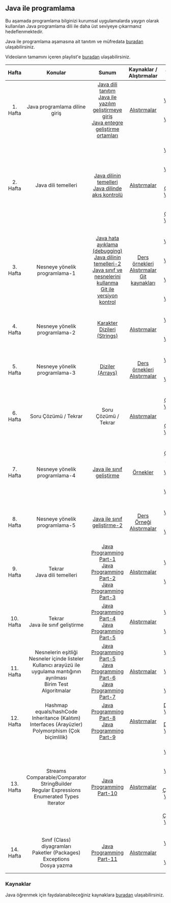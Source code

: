 ##  Java ile programlama

Bu aşamada programlama bilginizi kurumsal uygulamalarda yaygın olarak kullanılan Java programlama dili ile daha üst seviyeye çıkarmanız hedeflenmektedir.

Java ile programlama aşamasına ait tanıtım ve müfredata [buradan](https://drive.google.com/open?id=1nurOHafxOO4w0AjS9xNNIGjFzPQYGwq9) ulaşabilirsiniz.

Videoların tamamını içeren playlist'e [buradan](https://www.youtube.com/playlist?list=PL-4HDqJ7NBMzl0HHdEoRPLr_N2xiEFY8a) ulaşabilirsiniz.

| Hafta     | Konular                     | Sunum                   | Kaynaklar / Alıştırmalar | Video |
| :---------: |:---------------------------:|:-----------------------:|:-------------:|:------------------:
| 1. Hafta | Java programlama diline giriş | [Java dili tanıtım](https://drive.google.com/open?id=12zTGVuQtZK4-BFWx2OEamsT4uNN6hHyq)<br>[Java ile yazılım geliştirmeye giriş](https://drive.google.com/open?id=18_299d09UvTGmPg1gvAFY_J5iDFU5o0V)<br>[Java entegre geliştirme ortamları](https://drive.google.com/open?id=1A5wKSkpgm31pZfk71MDwhPZuICtC9mdc) | [Alıştırmalar](week1/exercises.md) | [Ders Video-1](https://youtu.be/wE6Vb8xbTGE)<br>[Ders Video-2](https://youtu.be/0KVhpzeTQUY)
| 2. Hafta | Java dili temelleri  | [Java dilinin temelleri](https://drive.google.com/open?id=1ABKaFu3DcT92ovJkTcpwHtFzYpu0CBVu)<br>[Java dilinde akış kontrolü](https://drive.google.com/open?id=1VXziPg8MTqlxnzhRx4AQQCD1mNBVI4Cf) | [Alıştırmalar](week2/exercises.md) | [Ders Video-1](https://youtu.be/TU-o3rzZz0o)<br>[Ders Video-2](https://youtu.be/EVUhIIN4snA)<br>[Soru Çözüm Video-1](https://www.youtube.com/watch?v=ax3LswZ4Rfw)<br>[Soru Çözüm Video-2](https://www.youtube.com/watch?v=EmbmhFHkIxc) |
| 3. Hafta | Nesneye yönelik programlama-1  | [Java hata ayıklama (debugging)](https://drive.google.com/open?id=1kkz4MlsGTSfpeFgJizH-ho2GqP5x87r2)<br>[Java dilinin temelleri-2](https://drive.google.com/open?id=1WYnI5JvWUZlkZCzmQRDQEVrDfV1icIE0)<br>[Java sınıf ve nesnelerini kullanma](https://drive.google.com/open?id=1Jk2277AmwJcjw50lxtP1YfjfHhUIjwKB)<br>[Git ile versiyon kontrol](https://drive.google.com/open?id=1zB91iSwq3U1SH0Fza294eKMqhca4hBbD) | [Ders örnekleri](week3)<br>[Alıştırmalar](week3/exercises.md)<br>[Git kaynakları](git.md) | [Ders Video-1](https://youtu.be/UEC3J0QFC5E)<br>[Ders Video-2](https://youtu.be/69tbFANtITM)<br>[Git Video-1](https://youtu.be/c3ySXzsbdAA)<br>[Git Video-2](https://youtu.be/LbCqvLRpoZw) |
| 4. Hafta | Nesneye yönelik programlama-2  | [Karakter Dizileri (Strings)](https://drive.google.com/open?id=1qGGU982AfmCMW-3E8MRQhNIlnOKbwmxH) | [Alıştırmalar](week4/exercises.md) | [Ders Video-1](https://youtu.be/fOW9R0vK3cI)<br>[Ders Video-2](https://youtu.be/xH6qJVnHQT4) |
| 5. Hafta | Nesneye yönelik programlama-3  | [Diziler (Arrays)](https://drive.google.com/open?id=1u7Wp3Rq3fdqW4OaJ9odFJG4cNdShgpwk) | [Ders örnekleri](week5)<br>[Alıştırmalar](week5/exercises.md) | [Ders Video-1](https://youtu.be/TkXnOf-mRlU)<br>[Ders Video-2](https://youtu.be/UC-ABvRWXZc) |
| 6. Hafta | Soru Çözümü / Tekrar  | Soru Çözümü / Tekrar | [Alıştırmalar](week6/exercises.md) | [Soru Çözüm Video-1](https://youtu.be/XQjG1oF90p8)<br>[Soru Çözüm Video-2](https://youtu.be/eES58NSlx10) |
| 7. Hafta | Nesneye yönelik programlama-4  | [Java ile sınıf geliştirme](https://drive.google.com/file/d/1etObhP56ZhfiVoR_LxNMGmP4pGbRHoud/view?usp=sharing) | [Örnekler](week7/resources.md) | [Soru Çözüm Video](https://youtu.be/6NK14-6ABSQ)<br>[Ders Video-1](https://youtu.be/JQ-My4fZBVw)<br>[Ders Video-2](https://youtu.be/FalxTBhcmmQ) |
| 8. Hafta | Nesneye yönelik programlama-5  | [Java ile sınıf geliştirme-2](https://drive.google.com/file/d/1cpJtWrdfLhYr4oIF97mkoH75bnrJ-pl_/view?usp=sharing) | [Ders Örneği](week8/PointCircleExample)<br>[Alıştırmalar](week8/exercises.md) | [Ders Video-1](https://youtu.be/-DzuO2T2YxY)<br>[Ders Video-2](https://youtu.be/JqfPMVA_W94) |
| 9. Hafta | Tekrar<br>Java dili temelleri | [Java Programming Part-1](https://java-programming.mooc.fi/part-1)<br>[Java Programming Part-2](https://java-programming.mooc.fi/part-2)<br>[Java Programming Part-3](https://java-programming.mooc.fi/part-3) | [Alıştırmalar](week9/exercises.md) | [Ders Video-1](https://youtu.be/alceTJFMGf8)<br>[Ders Video-2](https://youtu.be/XUoXHI9O9fA) |
| 10. Hafta | Tekrar<br>Java ile sınıf geliştirme | [Java Programming Part-4](https://java-programming.mooc.fi/part-4)<br>[Java Programming Part-5](https://java-programming.mooc.fi/part-5) | [Alıştırmalar](week10/exercises.md) | [Ders Video-1](https://youtu.be/8gER6g5ZWc4)<br>[Ders Video-2](https://youtu.be/Wux3VY8y7VU) |
| 11. Hafta | Nesnelerin eşitliği<br>Nesneler içinde listeler<br>Kullanıcı arayüzü ile uygulama mantığının ayrılması<br>Birim Test<br>Algoritmalar | [Java Programming Part-5](https://java-programming.mooc.fi/part-5)<br>[Java Programming Part-6](https://java-programming.mooc.fi/part-6)<br>[Java Programming Part-7](https://java-programming.mooc.fi/part-7) | [Alıştırmalar](week11/exercises.md) | [Ders Video-1](https://youtu.be/ofAj5hs_Wsc)<br>[Ders Video-2](https://youtu.be/ZQn-Qp4poHM)<br>[Ders Video-3](https://youtu.be/8fJ_o6Gx_yo) |
| 12. Hafta | Hashmap<br>equals/hashCode<br>Inheritance (Kalıtım)<br>Interfaces (Arayüzler)<br>Polymorphism (Çok biçimlilik) | [Java Programming Part-8](https://java-programming.mooc.fi/part-8)<br>[Java Programming Part-9](https://java-programming.mooc.fi/part-9) | [Alıştırmalar](week12/exercises.md) | [Ders-2 Video-1](https://youtu.be/lUybExyJlgc )<br>[Ders-2 Video-2](https://youtu.be/nmIZeb9rsZc) |
| 13. Hafta | Streams<br>Comparable/Comparator<br>StringBuilder<br>Regular Expressions<br>Enumerated Types<br>Iterator | [Java Programming Part-10](https://java-programming.mooc.fi/part-10)| [Alıştırmalar](week13/exercises.md) | [Ders Video-1](https://youtu.be/0LTLOHe6-fo)<br>[Ders Video-2](https://youtu.be/oGj_Tu13adA)<br>[Soru Çözümü Video-1](https://youtu.be/V-Z2O6SuUE4)<br>[Soru Çözümü Video-2](https://youtu.be/xQ0W-HWjpWI) |
| 14. Hafta | Sınıf (Class) diyagramları<br>Paketler (Packages)<br>Exceptions<br>Dosya yazma | [Java Programming Part-11](https://java-programming.mooc.fi/part-11)| [Alıştırmalar](week14/exercises.md) | [Ders Video-1](https://youtu.be/HlQnNInUxQU)<br>[Ders Video-2](https://youtu.be/cYigr3FOC-k) |

### Kaynaklar
Java öğrenmek için faydalanabileceğiniz kaynaklara [buradan](resources.md) ulaşabilirsiniz.
